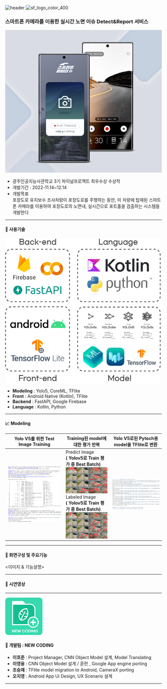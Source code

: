 
![header](https://capsule-render.vercel.app/api?type=waving&color=257588&height=200&section=header&text=Street%20Fimder&fontSize=40&fontColor=fff)
![sf_logo_color_400](https://user-images.githubusercontent.com/107041228/201812159-ac12d5c4-e427-4ee3-bc5d-8e679a9fa71c.png)
### 스마트폰 카메라를 이용한 실시간 노면 이슈 Detect&Report 서비스

![](docs/pages.png)

- 광주인공지능사관학교 3기 파이널프로젝트 최우수상 수상작
- 개발기간 : 2022-11.14~12.14<br/>
- 개발목표<br/>
포장도로 유지보수 조사차량이 포장도로를 주행하는 동안, 이 차량에 탑재된 스마트폰 카메라를 이용하여 포장도로의 노면내, 실시간으로 포트홀을 검출하는 시스템을 개발한다

---

#### :wrench: 사용기술

<img src="docs/stack.png" width="500px"><br/>

- **Modeling** : Yolo5, CoreML, TFlite
- **Front** : Android Native (Kotlin), TFlite
- **Backend** : FastAPI, Google Firebase
- **Language** : Kotlin, Python

---

#### :chart_with_upwards_trend: Modeling

| Yolo V5를 위한 Test Image Training | Training된 model에 대한 평가 반복                                                                                                                                                                                                                  | Yolo V5로된 Pytoch용 model을 TFlite로 변환 |
|---------------------------------|--------------------------------------------------------------------------------------------------------------------------------------------------------------------------------------------------------------------------------------------|-------------------------------------|
| ![](docs/modeling_01.png)       | Predict Image<br/>**( Yolov5로 Train 평가 중 Best Batch)**<br/> <img src="docs/modeling_02.png" style="width:300px;"> <br/>Labeled Image<br/>**( Yolov5로 Train 평가 중 Best Batch)**<br/> <img src="docs/modeling_02_2.png" style="width:300px;"> | ![](docs/modeling_03.png)           |


---

#### :iphone: 화면구성 및 주요기능

<이미지 & 기능설명>

---

#### :movie_camera: 시연영상

---

![](docs/newcoding_120.png)
#### :herb: 개발팀 : NEW CODING
  - **이호준** : Project Manager, CNN Object Model 설계, Model Translating
  - **이영웅** : CNN Object Model 설계 / 훈련 , Google App engine porting
  - **조승재** : TFlite model migration to Android, CameraX porting
  - **오지영** : Android App Ui Design, UX Scenario 설계
  
---
